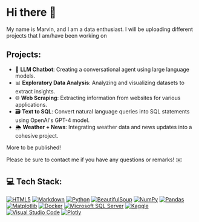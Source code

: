 # Hi there 👋

My name is Marvin, and I am a data enthusiast. I will be uploading different projects that I am/have been working on

## Projects:

- 🤖 **LLM Chatbot**: Creating a conversational agent using large language models.
- 📊 **Exploratory Data Analysis**: Analyzing and visualizing datasets to extract insights.
- 🌐 **Web Scraping**: Extracting information from websites for various applications.
- 🗃️ **Text to SQL**: Convert natural language queries into SQL statements using OpenAI's GPT-4 model.
- 🌦️ **Weather + News**: Integrating weather data and news updates into a cohesive project.

More to be published!

Please be sure to contact me if you have any questions or remarks! ✉️

## 💻 Tech Stack:

[![HTML5](https://img.shields.io/badge/HTML5-%23E34F26.svg?style=flat&logo=html5&logoColor=white)](https://html5.org)
[![Markdown](https://img.shields.io/badge/Markdown-%23121011.svg?style=flat&logo=markdown&logoColor=white)](https://daringfireball.net/projects/markdown/)
[![Python](https://img.shields.io/badge/Python-%233b77e5.svg?style=flat&logo=python&logoColor=white)](https://www.python.org)
[![BeautifulSoup](https://img.shields.io/badge/BeautifulSoup-%234B8BBE.svg?style=flat&logo=python&logoColor=white)](https://www.crummy.com/software/BeautifulSoup/)
[![NumPy](https://img.shields.io/badge/NumPy-%234F5D95.svg?style=flat&logo=numpy&logoColor=white)](https://numpy.org)
[![Pandas](https://img.shields.io/badge/Pandas-%23150c6c.svg?style=flat&logo=pandas&logoColor=white)](https://pandas.pydata.org)
[![Matplotlib](https://img.shields.io/badge/Matplotlib-%23000000.svg?style=flat&logo=matplotlib&logoColor=white)](https://matplotlib.org)
[![Docker](https://img.shields.io/badge/Docker-%230db7ed.svg?style=flat&logo=docker&logoColor=white)](https://www.docker.com)
[![Microsoft SQL Server](https://img.shields.io/badge/Microsoft%20SQL%20Server-%23CC2927.svg?style=flat&logo=microsoft%20sql%20server&logoColor=white)](https://www.microsoft.com/en-us/sql-server)
[![Kaggle](https://img.shields.io/badge/Kaggle-%23020C1B.svg?style=flat&logo=kaggle&logoColor=white)](https://www.kaggle.com/)
[![Visual Studio Code](https://img.shields.io/badge/Visual%20Studio%20Code-%23007ACC.svg?style=flat&logo=visual%20studio%20code&logoColor=white)](https://code.visualstudio.com/)
[![Plotly](https://img.shields.io/badge/Plotly-%233F4F75.svg?style=flat&logo=plotly&logoColor=white)](https://plotly.com/)
